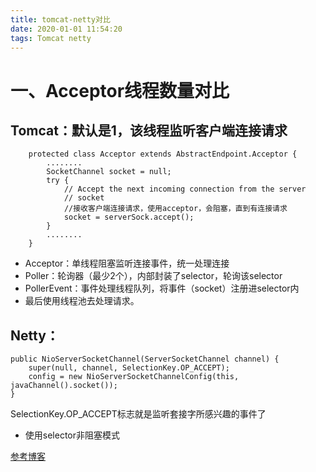 ```yaml
---
title: tomcat-netty对比
date: 2020-01-01 11:54:20
tags: Tomcat netty
---
```

# 一、Acceptor线程数量对比
## Tomcat：默认是1，该线程监听客户端连接请求
```
    protected class Acceptor extends AbstractEndpoint.Acceptor {
        ........
        SocketChannel socket = null;
        try {
            // Accept the next incoming connection from the server
            // socket
            //接收客户端连接请求，使用acceptor，会阻塞，直到有连接请求
            socket = serverSock.accept();
        }
        ........
    }
```

* Acceptor：单线程阻塞监听连接事件，统一处理连接
* Poller：轮询器（最少2个），内部封装了selector，轮询该selector
* PollerEvent：事件处理线程队列，将事件（socket）注册进selector内
* 最后使用线程池去处理请求。

## Netty：
```
public NioServerSocketChannel(ServerSocketChannel channel) {
    super(null, channel, SelectionKey.OP_ACCEPT);
    config = new NioServerSocketChannelConfig(this, javaChannel().socket());
}
```
SelectionKey.OP_ACCEPT标志就是监听套接字所感兴趣的事件了

* 使用selector非阻塞模式

[参考博客](https://github.com/fengjiachun/doc/blob/master/netty/Netty%E6%BA%90%E7%A0%81%E7%BB%86%E8%8A%822--bind.md)




